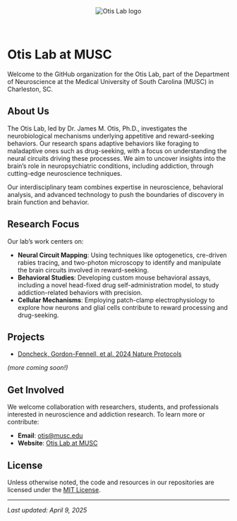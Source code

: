 <div align="center">
    <img src="https://images.squarespace-cdn.com/content/v1/5baa7ea8f4755a539e32f59a/1538403917045-9QC3HP521YVTXQZJS7PD/OtisLab+Logo.png?format=500w" alt="Otis Lab logo">
</div>
<br>
<br>

# Otis Lab at MUSC

Welcome to the GitHub organization for the Otis Lab, part of the Department of Neuroscience at the Medical University of South Carolina (MUSC) in Charleston, SC.

## About Us

The Otis Lab, led by Dr. James M. Otis, Ph.D., investigates the neurobiological mechanisms underlying appetitive and reward-seeking behaviors. Our research spans adaptive behaviors like foraging to maladaptive ones such as drug-seeking, with a focus on understanding the neural circuits driving these processes. We aim to uncover insights into the brain’s role in neuropsychiatric conditions, including addiction, through cutting-edge neuroscience techniques.

Our interdisciplinary team combines expertise in neuroscience, behavioral analysis, and advanced technology to push the boundaries of discovery in brain function and behavior.

## Research Focus

Our lab’s work centers on:
- **Neural Circuit Mapping**: Using techniques like optogenetics, cre-driven rabies tracing, and two-photon microscopy to identify and manipulate the brain circuits involved in reward-seeking.
- **Behavioral Studies**: Developing custom mouse behavioral assays, including a novel head-fixed drug self-administration model, to study addiction-related behaviors with precision.
- **Cellular Mechanisms**: Employing patch-clamp electrophysiology to explore how neurons and glial cells contribute to reward processing and drug-seeking.

## Projects

- [Doncheck, Gordon-Fennell, et al. 2024 Nature Protocols](https://github.com/orgs/Otis-Lab-MUSC/projects/1)

*(more coming soon!)*

## Get Involved

We welcome collaboration with researchers, students, and professionals interested in neuroscience and addiction research. To learn more or contribute:
- **Email**: otis@musc.edu
- **Website**: [Otis Lab at MUSC](https://www.otis-lab.org/)

## License

Unless otherwise noted, the code and resources in our repositories are licensed under the [MIT License](LICENSE).

---

*Last updated: April 9, 2025*
